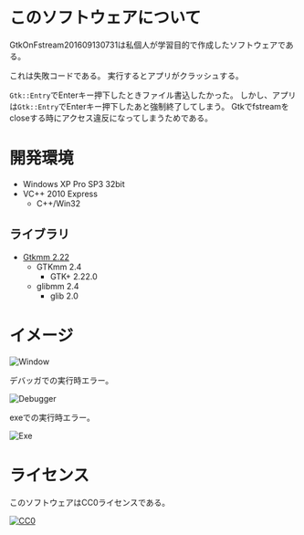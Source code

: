 ﻿# このソフトウェアについて #

GtkOnFstream201609130731は私個人が学習目的で作成したソフトウェアである。

これは失敗コードである。
実行するとアプリがクラッシュする。

`Gtk::Entry`でEnterキー押下したときファイル書込したかった。
しかし、アプリは`Gtk::Entry`でEnterキー押下したあと強制終了してしまう。
Gtkでfstreamをcloseする時にアクセス違反になってしまうためである。

# 開発環境 #

* Windows XP Pro SP3 32bit
* VC++ 2010 Express
    * C++/Win32

## ライブラリ ##

* [Gtkmm 2.22](http://ftp.gnome.org/pub/GNOME/binaries/win32/gtkmm/2.22/gtkmm-win32-devel-2.22.0-2.exe)
    * GTKmm 2.4
        * GTK+ 2.22.0
    * glibmm 2.4
        * glib 2.0

# イメージ #

![Window](https://cdn-ak.f.st-hatena.com/images/fotolife/y/ytyaru/20160912/20160912231342.png)

デバッガでの実行時エラー。

![Debugger](https://cdn-ak.f.st-hatena.com/images/fotolife/y/ytyaru/20160913/20160913081608.png)

exeでの実行時エラー。

![Exe](https://cdn-ak.f.st-hatena.com/images/fotolife/y/ytyaru/20160913/20160913081610.png)

# ライセンス #

このソフトウェアはCC0ライセンスである。

[![CC0](http://i.creativecommons.org/p/zero/1.0/88x31.png "CC0")](http://creativecommons.org/publicdomain/zero/1.0/deed.ja)
